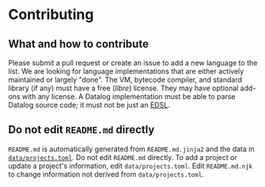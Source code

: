 # Contributing

## What and how to contribute

Please submit a pull request or create an issue to add a new language to the list. We are looking for language implementations that are either actively maintained or largely "done". The VM, bytecode compiler, and standard library (if any) must have a free (*libre*) license. They may have optional add-ons with any license. A Datalog implementation must be able to parse Datalog source code; it must not be just an [EDSL](https://en.wikipedia.org/wiki/Domain-specific_language#External_and_Embedded_Domain_Specific_Languages).

## Do not edit `README.md` directly

`README.md` is automatically generated from `README.md.jinja2` and the data in [`data/projects.toml`](data/projects.toml). Do not edit `README.md` directly. To add a project or update a project's information, edit `data/projects.toml`. Edit `README.md.njk` to change information not derived from `data/projects.toml`.
